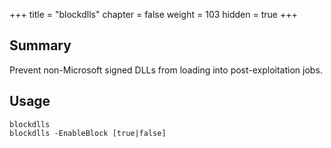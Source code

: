 +++
title = "blockdlls"
chapter = false
weight = 103
hidden = true
+++

## Summary
Prevent non-Microsoft signed DLLs from loading into post-exploitation jobs.

## Usage
```
blockdlls
blockdlls -EnableBlock [true|false]
```